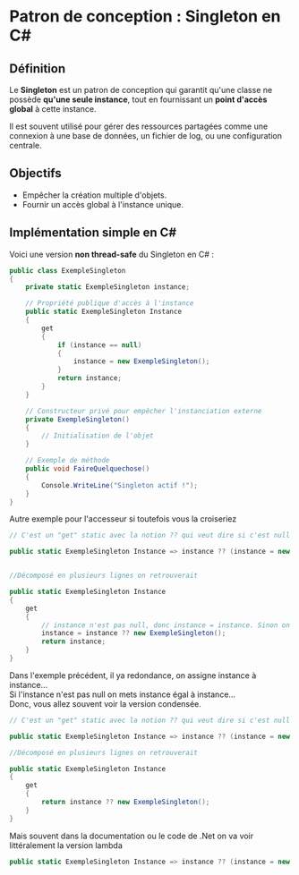 # Patron de conception : Singleton en C#

## Définition

Le **Singleton** est un patron de conception qui garantit qu'une classe ne possède **qu'une seule instance**, tout en fournissant un **point d'accès global** à cette instance.

Il est souvent utilisé pour gérer des ressources partagées comme une connexion à une base de données, un fichier de log, ou une configuration centrale.

## Objectifs

- Empêcher la création multiple d'objets.
- Fournir un accès global à l'instance unique.

## Implémentation simple en C#

Voici une version **non thread-safe** du Singleton en C# :

```csharp
public class ExempleSingleton
{
    private static ExempleSingleton instance;

    // Propriété publique d'accès à l'instance
    public static ExempleSingleton Instance
    {
        get
        {
            if (instance == null)
            {
                instance = new ExempleSingleton();
            }
            return instance;
        }
    }

    // Constructeur privé pour empêcher l'instanciation externe
    private ExempleSingleton()
    {
        // Initialisation de l'objet
    }

    // Exemple de méthode
    public void FaireQuelquechose()
    {
        Console.WriteLine("Singleton actif !");
    }
}
```

Autre exemple pour l'accesseur si toutefois vous la croiseriez  

```csharp
// C'est un "get" static avec la notion ?? qui veut dire si c'est null fait un new ExempleSingleton

public static ExempleSingleton Instance => instance ?? (instance = new ExempleSingleton());

```
  
  
```csharp

//Décomposé en plusieurs lignes on retrouverait

public static ExempleSingleton Instance 
{
    get 
    { 
        // instance n'est pas null, donc instance = instance. Sinon on fait un nouveau singleton
        instance = instance ?? new ExempleSingleton(); 
        return instance;
    }
}
```

Dans l'exemple précédent, il ya redondance, on assigne instance à instance...  
Si l'instance n'est pas null on mets instance égal à instance...  
Donc, vous allez souvent voir la version condensée.  

```csharp
// C'est un "get" static avec la notion ?? qui veut dire si c'est null fait un new ExempleSingleton

public static ExempleSingleton Instance => instance ?? (instance = new ExempleSingleton());

//Décomposé en plusieurs lignes on retrouverait

public static ExempleSingleton Instance
{
    get
    {
        return instance ?? new ExempleSingleton();
    }
}
```

Mais souvent dans la documentation ou le code de .Net on va voir littéralement la version lambda
```csharp
public static ExempleSingleton Instance => instance ?? (instance = new ExempleSingleton());
```

